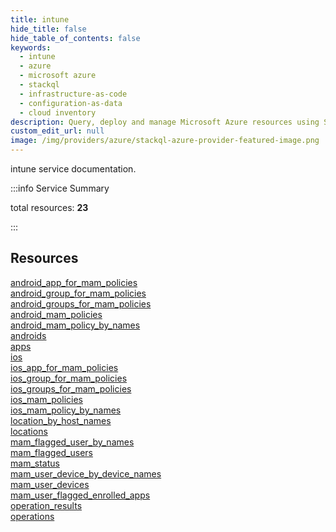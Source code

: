 ```yaml
---
title: intune
hide_title: false
hide_table_of_contents: false
keywords:
  - intune
  - azure
  - microsoft azure
  - stackql
  - infrastructure-as-code
  - configuration-as-data
  - cloud inventory
description: Query, deploy and manage Microsoft Azure resources using SQL
custom_edit_url: null
image: /img/providers/azure/stackql-azure-provider-featured-image.png
---
```


intune service documentation.

:::info Service Summary

<div class="row">
<div class="providerDocColumn">
<span>total resources:&nbsp;<b>23</b></span><br />
</div>
</div>

:::

## Resources
<div class="row">
<div class="providerDocColumn">
<a href="/providers/azure_extras/intune/android_app_for_mam_policies/">android_app_for_mam_policies</a><br />
<a href="/providers/azure_extras/intune/android_group_for_mam_policies/">android_group_for_mam_policies</a><br />
<a href="/providers/azure_extras/intune/android_groups_for_mam_policies/">android_groups_for_mam_policies</a><br />
<a href="/providers/azure_extras/intune/android_mam_policies/">android_mam_policies</a><br />
<a href="/providers/azure_extras/intune/android_mam_policy_by_names/">android_mam_policy_by_names</a><br />
<a href="/providers/azure_extras/intune/androids/">androids</a><br />
<a href="/providers/azure_extras/intune/apps/">apps</a><br />
<a href="/providers/azure_extras/intune/ios/">ios</a><br />
<a href="/providers/azure_extras/intune/ios_app_for_mam_policies/">ios_app_for_mam_policies</a><br />
<a href="/providers/azure_extras/intune/ios_group_for_mam_policies/">ios_group_for_mam_policies</a><br />
<a href="/providers/azure_extras/intune/ios_groups_for_mam_policies/">ios_groups_for_mam_policies</a><br />
<a href="/providers/azure_extras/intune/ios_mam_policies/">ios_mam_policies</a>
</div>
<div class="providerDocColumn">
<a href="/providers/azure_extras/intune/ios_mam_policy_by_names/">ios_mam_policy_by_names</a><br />
<a href="/providers/azure_extras/intune/location_by_host_names/">location_by_host_names</a><br />
<a href="/providers/azure_extras/intune/locations/">locations</a><br />
<a href="/providers/azure_extras/intune/mam_flagged_user_by_names/">mam_flagged_user_by_names</a><br />
<a href="/providers/azure_extras/intune/mam_flagged_users/">mam_flagged_users</a><br />
<a href="/providers/azure_extras/intune/mam_status/">mam_status</a><br />
<a href="/providers/azure_extras/intune/mam_user_device_by_device_names/">mam_user_device_by_device_names</a><br />
<a href="/providers/azure_extras/intune/mam_user_devices/">mam_user_devices</a><br />
<a href="/providers/azure_extras/intune/mam_user_flagged_enrolled_apps/">mam_user_flagged_enrolled_apps</a><br />
<a href="/providers/azure_extras/intune/operation_results/">operation_results</a><br />
<a href="/providers/azure_extras/intune/operations/">operations</a>
</div>
</div>